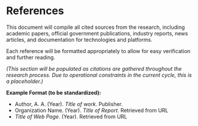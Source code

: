 # References

This document will compile all cited sources from the research, including academic papers, official government publications, industry reports, news articles, and documentation for technologies and platforms.

Each reference will be formatted appropriately to allow for easy verification and further reading.

*(This section will be populated as citations are gathered throughout the research process. Due to operational constraints in the current cycle, this is a placeholder.)*

**Example Format (to be standardized):**

*   Author, A. A. (Year). *Title of work*. Publisher.
*   Organization Name. (Year). *Title of Report*. Retrieved from URL
*   *Title of Web Page*. (Year). Retrieved from URL